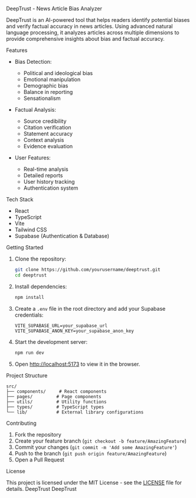 DeepTrust - News Article Bias Analyzer

DeepTrust is an AI-powered tool that helps readers identify potential biases and verify factual accuracy in news articles. Using advanced natural language processing, it analyzes articles across multiple dimensions to provide comprehensive insights about bias and factual accuracy.

Features

- Bias Detection:
  - Political and ideological bias
  - Emotional manipulation
  - Demographic bias
  - Balance in reporting
  - Sensationalism

- Factual Analysis:
  - Source credibility
  - Citation verification
  - Statement accuracy
  - Context analysis
  - Evidence evaluation

- User Features:
  - Real-time analysis
  - Detailed reports
  - User history tracking
  - Authentication system

Tech Stack

- React
- TypeScript
- Vite
- Tailwind CSS
- Supabase (Authentication & Database)

Getting Started

1. Clone the repository:
   ```bash
   git clone https://github.com/yourusername/deeptrust.git
   cd deeptrust
   ```

2. Install dependencies:
   ```bash
   npm install
   ```

3. Create a `.env` file in the root directory and add your Supabase credentials:
   ```
   VITE_SUPABASE_URL=your_supabase_url
   VITE_SUPABASE_ANON_KEY=your_supabase_anon_key
   ```

4. Start the development server:
   ```bash
   npm run dev
   ```

5. Open [http://localhost:5173](http://localhost:5173) to view it in the browser.

Project Structure

```
src/
├── components/     # React components
├── pages/         # Page components
├── utils/         # Utility functions
├── types/         # TypeScript types
└── lib/           # External library configurations
```

Contributing

1. Fork the repository
2. Create your feature branch (`git checkout -b feature/AmazingFeature`)
3. Commit your changes (`git commit -m 'Add some AmazingFeature'`)
4. Push to the branch (`git push origin feature/AmazingFeature`)
5. Open a Pull Request

License

This project is licensed under the MIT License - see the [LICENSE](LICENSE) file for details.
 D e e p T r u s t 
 
  D e e p T r u s t 
 
 

